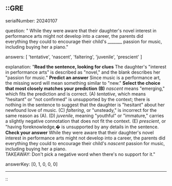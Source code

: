::GRE
---

serialNumber: 20240107

question: " While they were aware that their daughter's novel interest in performance arts might not develop into a career, the parents did everything they could to encourage their child's _______ passion for music, including buying her a piano."

answers: [
  'tentative',
  'nascent',
  'faltering',
  'juvenile',
  'prescient'
]

explanation: "<strong>Read the sentence, looking for clues</strong> The daughter's \"interest in performance arts\" is described as \"novel,\" and the blank describes her \"passion for music.\" <strong>Predict an answer</strong> Since music is a performance art, the missing word will mean something similar to \"new.\" <strong>Select the choice that most closely matches your prediction</strong> <strong>(B)</strong> <i>nascent</i> means \"emerging,\" which fits the prediction and is correct. (A) <i>tentative</i>, which means \"hesitant\" or \"not confirmed\" is unsupported by the context; there is nothing in the sentence to suggest that the daughter is \"hesitant\" about her newfound love of music. (C) <i>faltering</i>, or \"unsteady,\" is incorrect for the same reason as (A). (D) <i>juvenile</i>, meaning \"youthful\" or \"immature,\" carries a slightly negative connotation that does not fit the context. (E) <i>prescient</i>, or \"having foreknowledge,� is unsupported by any details in the sentence. <strong>Check your answer</strong> While they were aware that their daughter's novel interest in performance arts might not develop into a career, the parents did everything they could to encourage their child's <i>nascent</i> passion for music, including buying her a piano.<br> TAKEAWAY: Don't pick a negative word when there's no support for it."

answerKey: [0, 1, 0, 0, 0]

---
::